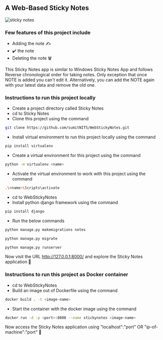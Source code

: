 ## A Web-Based Sticky Notes 

![sticky notes](https://user-images.githubusercontent.com/37767537/229308712-08a031f1-5670-44b4-875d-ca4b5d37ca6f.png)

### Few features of this project include

- Adding the note ✍️
- ✔️ the note
-  Deleting the note 🗑️

This Sticky Notes app is similar to Windows Sticky Notes App and follows Reverse chronological order for taking notes. Only exception that once NOTE is added you can't edit it. Alternatively, you can add the NOTE again with your latest data and remove the old one.

### Instructions to run this project locally

- Create a project directory called Sticky Notes
- cd to Sticky Notes
- Clone this project using the command
```bash
git clone https://github.com/sumitNITS/WebStickyNotes.git
```
- Install virtual environment to run this project locally using the command
```bash
pip install virtualenv
```
- Create a virtual environment for this project using the command
```bash 
python -m virtualenv <name>
```
- Activate the virtual environment to work with this project using the command
```bash
.\<name>\Scripts\activate
```
- cd to WebStickyNotes
- Install python django framework using the command
```bash
pip install django
```
- Run the below commands
```bash 
python manage.py makemigrations notes
```
```bash 
python manage.py migrate
```
```bash 
python manage.py runserver
```

Now visit the URL http://127.0.0.1:8000/ and explore the Sticky Notes application 🚀

### Instructions to run this project as Docker container

- cd to WebStickyNotes
- Build an image out of Dockerfile using the command 
```bash
docker build . -t <image-name>
```
- Start the container with the docker image using the command
```bash
docker run -d -p <port>:8000 --name stickynotes <image-name> 
```
Now access the Sticky Notes application using "localhost":"port" OR "ip-of-machine":"port" 🚀





